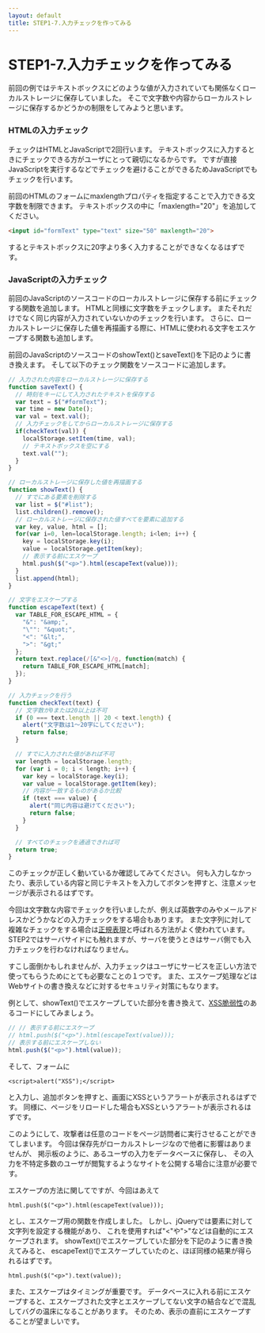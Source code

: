 ```yaml
---
layout: default
title: STEP1-7.入力チェックを作ってみる
---
```

# STEP1-7.入力チェックを作ってみる

前回の例ではテキストボックスにどのような値が入力されていても関係なくローカルストレージに保存していました。
そこで文字数や内容からローカルストレージに保存するかどうかの制限をしてみようと思います。

### HTMLの入力チェック
チェックはHTMLとJavaScriptで2回行います。
テキストボックスに入力するときにチェックできる方がユーザにとって親切になるからです。
ですが直接JavaScriptを実行するなどでチェックを避けることができるためJavaScriptでもチェックを行います。

前回のHTMLのフォームにmaxlengthプロパティを指定することで入力できる文字数を制限できます。
テキストボックスの中に「maxlength="20"」を追加してください。

```html
<input id="formText" type="text" size="50" maxlength="20">
```
するとテキストボックスに20字より多く入力することができなくなるはずです。

### JavaScriptの入力チェック
前回のJavaScriptのソースコードのローカルストレージに保存する前にチェックする関数を追加します。
HTMLと同様に文字数をチェックします。
またそれだけでなく同じ内容が入力されていないかのチェックを行います。
さらに、ローカルストレージに保存した値を再描画する際に、HTMLに使われる文字をエスケープする関数も追加します。

前回のJavaScriptのソースコードのshowText()とsaveText()を下記のように書き換えます。
そして以下のチェック関数をソースコードに追加します。

```js
// 入力された内容をローカルストレージに保存する
function saveText() {
  // 時刻をキーにして入力されたテキストを保存する
  var text = $("#formText");
  var time = new Date();
  var val = text.val();
  // 入力チェックをしてからローカルストレージに保存する
  if(checkText(val)) {
    localStorage.setItem(time, val);
    // テキストボックスを空にする
    text.val("");
  }
}

// ローカルストレージに保存した値を再描画する
function showText() {
  // すでにある要素を削除する
  var list = $("#list");
  list.children().remove();
  // ローカルストレージに保存された値すべてを要素に追加する
  var key, value, html = [];
  for(var i=0, len=localStorage.length; i<len; i++) {
    key = localStorage.key(i);
    value = localStorage.getItem(key);
    // 表示する前にエスケープ
    html.push($("<p>").html(escapeText(value)));
  }
  list.append(html);
}
```
```js
// 文字をエスケープする
function escapeText(text) {
  var TABLE_FOR_ESCAPE_HTML = {
    "&": "&amp;",
    "\"": "&quot;",
    "<": "&lt;",
    ">": "&gt;"
  };
  return text.replace(/[&"<>]/g, function(match) {
    return TABLE_FOR_ESCAPE_HTML[match];
  });
}

// 入力チェックを行う
function checkText(text) {
  // 文字数が0または20以上は不可
  if (0 === text.length || 20 < text.length) {
    alert("文字数は1〜20字にしてください");
    return false;
  }

  // すでに入力された値があれば不可
  var length = localStorage.length;
  for (var i = 0; i < length; i++) {
    var key = localStorage.key(i);
    var value = localStorage.getItem(key);
    // 内容が一致するものがあるか比較
    if (text === value) {
      alert("同じ内容は避けてください");
      return false;
    }
  }

  // すべてのチェックを通過できれば可
  return true;
}
```
このチェックが正しく動いているか確認してみてください。
何も入力しなかったり、表示している内容と同じテキストを入力してボタンを押すと、注意メッセージが表示されるはずです。

今回は文字数な内容でチェックを行いましたが、例えば英数字のみやメールアドレスかどうかなどの入力チェックをする場合もあります。
また文字列に対して複雑なチェックをする場合は[正規表現](http://www.mnet.ne.jp/~nakama/)と呼ばれる方法がよく使われています。
STEP2ではサーバサイドにも触れますが、サーバを使うときはサーバ側でも入力チェックを行わなければなりません。

すこし面倒かもしれませんが、入力チェックはユーザにサービスを正しい方法で使ってもらうためにとても必要なことの１つです。
また、エスケープ処理などはWebサイトの書き換えなどに対するセキュリティ対策にもなります。

例として、showText()でエスケープしていた部分を書き換えて、[XSS脆弱性](http://www.atmarkit.co.jp/ait/articles/0211/09/news002.html)のあるコードにしてみましょう。

```js
// // 表示する前にエスケープ
// html.push($("<p>").html(escapeText(value)));
// 表示する前にエスケープしない
html.push($("<p>").html(value));
```
そして、フォームに

```
<script>alert("XSS");</script>
```
と入力し、追加ボタンを押すと、画面にXSSというアラートが表示されるはずです。
同様に、ページをリロードした場合もXSSというアラートが表示されるはずです。

このようにして、攻撃者は任意のコードをページ訪問者に実行させることができてしまいます。
今回は保存先がローカルストレージなので他者に影響はありませんが、
掲示板のように、あるユーザの入力をデータベースに保存し、
その入力を不特定多数のユーザが閲覧するようなサイトを公開する場合に注意が必要です。

エスケープの方法に関してですが、今回はあえて

```
html.push($("<p>").html(escapeText(value)));
```
とし、エスケープ用の関数を作成しました。
しかし、jQueryでは要素に対して文字列を設定する機能があり、
これを使用すれば"<"や">"などは自動的にエスケープされます。
showText()でエスケープしていた部分を下記のように書き換えてみると、
escapeText()でエスケープしていたのと、ほぼ同様の結果が得られるはずです。

```
html.push($("<p>").text(value));
```

また、エスケープはタイミングが重要です。
データベースに入れる前にエスケープすると、エスケープされた文字とエスケープしてない文字の結合などで混乱してバグの温床になることがあります。
そのため、表示の直前にエスケープすることが望ましいです。
